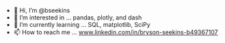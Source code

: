 - 👋 Hi, I’m @bseekins
- 👀 I’m interested in ...
pandas, plotly, and dash
- 🌱 I’m currently learning ...
SQL, matplotlib, SciPy
- 📫 How to reach me ...
www.linkedin.com/in/bryson-seekins-b49367107

<!---
bseekins/bseekins is a ✨ special ✨ repository because its `README.md` (this file) appears on your GitHub profile.
You can click the Preview link to take a look at your changes.
--->

